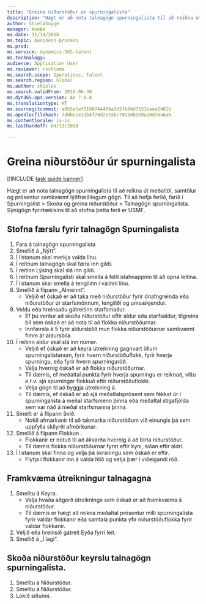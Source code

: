 ```yaml
--- 
title: "Greina niðurstöður úr spurningalista"
description: "Hægt er að nota talnagögn spurningalista til að reikna út meðaltöl, samtölur og prósentur samkvæmt lýðfræðilegum gögn."
author: ShielaSogge
manager: AnnBe
ms.date: 11/14/2016
ms.topic: business-process
ms.prod: 
ms.service: dynamics-365-talent
ms.technology: 
audience: Application User
ms.reviewer: rschloma
ms.search.scope: Operations, Talent
ms.search.region: Global
ms.author: shielas
ms.search.validFrom: 2016-06-30
ms.dyn365.ops.version: AX 7.0.0
ms.translationtype: HT
ms.sourcegitcommit: a8b5a5af5108744406a3d2fb84d7151baea2481b
ms.openlocfilehash: 7d0bece11b4f78d2e7abc701b8b5b9aa0d76a6a6
ms.contentlocale: is-is
ms.lasthandoff: 04/13/2018

---
```

# <a name="analyze-questionnaire-results"></a>Greina niðurstöður úr spurningalista

[!INCLUDE [task guide banner](../../includes/task-guide-banner.md)]

Hægt er að nota talnagögn spurningalista til að reikna út meðaltöl, samtölur og prósentur samkvæmt lýðfræðilegum gögn. Til að hefja ferlið, farið í Spurningalist > Skoða og greina niðurstöður > Talnagögn spurningalista. Sýnigögn fyrirtækisins til að stofna þetta ferli er USMF.


## <a name="create-a-questionnaire-statistics-record"></a>Stofna færslu fyrir talnagögn Spurningalista
1. Fara á talnagögn spurningalista
2. Smellið á „Nýtt“.
3. Í listanum skal merkja valda línu.
4. Í reitnum talnagögn skal færa inn gildi.
5. Í reitinn Lýsing skal slá inn gildi.
6. Í reitnum Spurningalisti skal smella á fellilistahnappinn til að opna leitina.
7. Í listanum skal smella á tengilinn í valinni línu.
8. Smellið á flipann „Almennt“.
    * Veljið ef óskað er að taka með niðurstöður fyrir ónafngreinda eða niðurstöður úr starfsmönnum, tengiliði og umsækjendur.  
9. Veldu eða hreinsaðu gátreitinn starfsmaður.
    * Ef þú verður að skoða niðurstöður eftir aldur eða starfsaldur, tilgreina bil sem óskað er að nota til að flokka niðurstöðurnar.  
    * Innfærsla á 5 fyrir aldursbilið mun flokka niðurstöðurnar samkvæmt fimm ár aldursbila.  
10. Í reitinn aldur skal slá inn númer.
    * Veljið ef óskað er að keyra útreikning gagnvart öllum spurningalistanum, fyrir hvern niðurstöðuflokk, fyrir hverja spurningu, eða fyrir hvern spurningaröð.  
    * Velja hvernig óskað er að flokka niðurstöðurnar.  
    * Til dæmis, ef meðaltal punkta fyrir hverja spurningu er reiknað, viltu e.t.v. sjá spurningar flokkuð eftir niðurstöðuflokki.  
    * Velja gögn til að byggja útreikning á.  
    * Til dæmis, ef óskað er að sjá meðaltalsprósent sem fékkst úr í spurningalista á meðal starfsmenn þinna eða meðaltal stigafjölda sem var náð á meðal starfsmanna þinna.  
11. Smellt er á flipann Svið.
    * Notið afmarkanir til að takmarka niðurstöðum við einungis þá sem uppfylla skilyrði afmörkunar.  
12. Smellið á flipann Flokkun .
    * Flokkanir er notuð til að ákvarða hvernig á að birta niðurstöður.  
    * Til dæmis flokka niðurstöðurnar fyrst eftir kyni, síðan eftir aldri.  
13. Í listanum skal finna og velja þá skráningu sem óskað er eftir.
    * Flytja í flokkanir inn á valda hlið og setja þær í viðeigandi röð.  

## <a name="execute-the-statistics-calculation"></a>Framkvæma útreikningur talnagagna
1. Smelltu á Keyra.
    * Velja hvaða aðgerð útreiknings sem óskað er að framkvæma á niðurstöður.  
    * Til dæmis er hægt að reikna meðaltal prósentur milli spurningalista fyrir valdar flokkanir eða samtala punkta yfir niðurstöðuflokka fyrir valdar flokkanir.  
2. Veljið eða hreinsið gátreit Eyða fyrri leit.
3. Smellið á „Í lagi“.

## <a name="view-the-results-of-the-questionnaire-statistics-run"></a>Skoða niðurstöður keyrslu talnagögn spurningalista.
1. Smelltu á Niðurstöður.
2. Smelltu á Niðurstöður.
3. Lokið síðunni.


